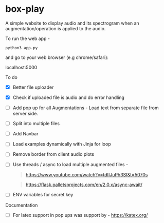 # box-play
A simple website to display audio and its spectrogram when an augmentation/operation is applied to the audio.  

To run the web app -

```
python3 app.py
```
and go to your web browser (e.g chrome/safari): <dl> <link> localhost:5000 </link> </dl>

To do 

- [x] Better file uploader  
- [x] Check if uploaded file is audio and do error handling
- [ ] Add pop up for all Augmentations - Load text from separate file from server side. 
- [ ] Split into multiple files
- [ ] Add Navbar
- [ ] Load examples dynamically with Jinja for loop
- [ ] Remove border from client audio plots
- [ ] Use threads / async to load multiple augmented files - 
    >  https://www.youtube.com/watch?v=tdIIJuPh3SI&t=5070s
    
    >  https://flask.palletsprojects.com/en/2.0.x/async-await/
- [ ] ENV variables for secret key

Documentation

- [ ] For latex support in pop ups was support by - https://katex.org/
